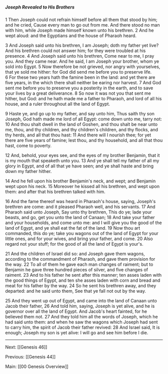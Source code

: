 ##### Joseph Revealed to His Brothers

1 Then Joseph could not refrain himself before all them that stood by him; and he cried, Cause every man to go out from me. And there stood no man with him, while Joseph made himself known unto his brethren. 2 And he wept aloud: and the Egyptians and the house of Pharaoh heard.

3 And Joseph said unto his brethren, I am Joseph; doth my father yet live? And his brethren could not answer him; for they were troubled at his presence. 4 And Joseph said unto his brethren, Come near to me, I pray you. And they came near. And he said, I am Joseph your brother, whom ye sold into Egypt. 5 Now therefore be not grieved, nor angry with yourselves, that ye sold me hither: for God did send me before you to preserve life. 6 For these two years hath the famine been in the land: and yet there are five years, in the which there shall neither be earing nor harvest. 7 And God sent me before you to preserve you a posterity in the earth, and to save your lives by a great deliverance. 8 So now it was not you that sent me hither, but God: and he hath made me a father to Pharaoh, and lord of all his house, and a ruler throughout all the land of Egypt.

9 Haste ye, and go up to my father, and say unto him, Thus saith thy son Joseph, God hath made me lord of all Egypt: come down unto me, tarry not: 10 And thou shalt dwell in the land of Goshen, and thou shalt be near unto me, thou, and thy children, and thy children's children, and thy flocks, and thy herds, and all that thou hast: 11 And there will I nourish thee; for yet there are five years of famine; lest thou, and thy household, and all that thou hast, come to poverty.

12 And, behold, your eyes see, and the eyes of my brother Benjamin, that it is my mouth that speaketh unto you. 13 And ye shall tell my father of all my glory in Egypt, and of all that ye have seen; and ye shall haste and bring down my father hither.

14 And he fell upon his brother Benjamin's neck, and wept; and Benjamin wept upon his neck. 15 Moreover he kissed all his brethren, and wept upon them: and after that his brethren talked with him.

16 And the fame thereof was heard in Pharaoh's house, saying, Joseph's brethren are come: and it pleased Pharaoh well, and his servants. 17 And Pharaoh said unto Joseph, Say unto thy brethren, This do ye; lade your beasts, and go, get you unto the land of Canaan; 18 And take your father and your households, and come unto me: and I will give you the good of the land of Egypt, and ye shall eat the fat of the land. 19 Now thou art commanded, this do ye; take you wagons out of the land of Egypt for your little ones, and for your wives, and bring your father, and come. 20 Also regard not your stuff; for the good of all the land of Egypt is your's.

21 And the children of Israel did so: and Joseph gave them wagons, according to the commandment of Pharaoh, and gave them provision for the way. 22 To all of them he gave each man changes of raiment; but to Benjamin he gave three hundred pieces of silver, and five changes of raiment. 23 And to his father he sent after this manner; ten asses laden with the good things of Egypt, and ten she asses laden with corn and bread and meat for his father by the way. 24 So he sent his brethren away, and they departed: and he said unto them, See that ye fall not out by the way.

25 And they went up out of Egypt, and came into the land of Canaan unto Jacob their father, 26 And told him, saying, Joseph is yet alive, and he is governor over all the land of Egypt. And Jacob's heart fainted, for he believed them not. 27 And they told him all the words of Joseph, which he had said unto them: and when he saw the wagons which Joseph had sent to carry him, the spirit of Jacob their father revived: 28 And Israel said, It is enough; Joseph my son is yet alive: I will go and see him before I die.

---
Next: [[Genesis 46]]

Previous: [[Genesis 44]]

Main: [[00 Genesis Overview]]